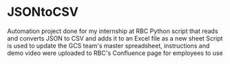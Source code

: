 # JSONtoCSV
Automation project done for my internship at RBC
Python script that reads and converts JSON to CSV and adds it to an Excel file as a new sheet
Script is used to update the GCS team's master spreadsheet, instructions and demo video were uploaded to RBC's Confluence page for employees to use
